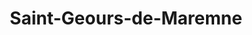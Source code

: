 ---
title: Saint-Geours-de-Maremne
url: /saint-geours-de-maremne/
latitude: 43.687
longitude: -1.229
---